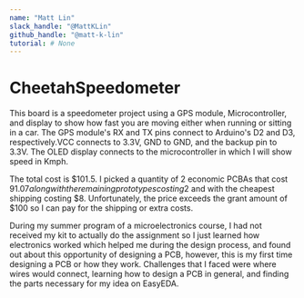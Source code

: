 ```yaml
---
name: "Matt Lin"
slack_handle: "@MattKLin"
github_handle: "@matt-k-lin"
tutorial: # None
---
```


# CheetahSpeedometer

<!-- Describe your board in 2-3 sentences. What are you making? What will it do? -->
This board is a speedometer project using a GPS module, Microcontroller, and display to show how fast you are moving either when running or sitting in a car. 
The GPS module's RX and TX pins connect to Arduino's D2 and D3, respectively.VCC connects to 3.3V, GND to GND, and the backup pin to 3.3V. 
The OLED display connects to the microcontroller in which I will show speed in Kmph.

<!-- How much is it going to cost? -->
The total cost is $101.5. I picked a quantity of 2 economic PCBAs that cost $91.07 along with the remaining prototypes costing 2$ and with the cheapest shipping costing $8. Unfortunately, the price exceeds the 
grant amount of $100 so I can pay for the shipping or extra costs.

<!-- Tell us a little bit about your design process. What were some challenges? What helped? ***Totally optional*** -->
During my summer program of a microelectronics course, I had not received my kit to actually do the assignment so I just learned how electronics worked which helped me during the design process, and found out 
about this opportunity of designing a PCB, however, this is my first time designing a PCB or how they work. Challenges that I faced were where wires would connect, learning how to design a PCB in general, and 
finding the parts necessary for my idea on EasyEDA.

